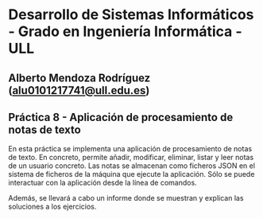 # Desarrollo de Sistemas Informáticos - Grado en Ingeniería Informática - ULL

## Alberto Mendoza Rodríguez (alu0101217741@ull.edu.es)

## Práctica 8 - Aplicación de procesamiento de notas de texto

En esta práctica se implementa una aplicación de procesamiento de notas de texto. En concreto, permite añadir, modificar, eliminar, listar y leer notas de un usuario concreto. Las notas se almacenan como ficheros JSON en el sistema de ficheros de la máquina que ejecute la aplicación. Sólo se puede interactuar con la aplicación desde la línea de comandos.

Además, se llevará a cabo un informe donde se muestran y explican las soluciones a los ejercicios.
